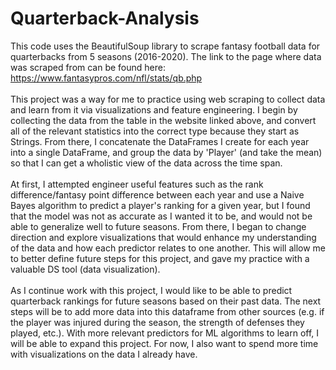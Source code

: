 # Quarterback-Analysis

This code uses the BeautifulSoup library to scrape fantasy football data for quarterbacks from 5 seasons (2016-2020). The link to the page where data was scraped from can be found here:
<br>https://www.fantasypros.com/nfl/stats/qb.php
<br><br>This project was a way for me to practice using web scraping to collect data and learn from it via visualizations and feature engineering. I begin by collecting the data from the table in the website linked above, and convert all of the relevant statistics into the correct type because they start as Strings. From there, I concatenate the DataFrames I create for each year into a single DataFrame, and group the data by 'Player' (and take the mean) so that I can get a wholistic view of the data across the time span.
<br><br>At first, I attempted engineer useful features such as the rank difference/fantasy point difference between each year and use a Naive Bayes algorithm to predict a player's ranking for a given year, but I found that the model was not as accurate as I wanted it to be, and would not be able to generalize well to future seasons. From there, I began to change direction and explore visualizations that would enhance my understanding of the data and how each predictor relates to one another. This will allow me to better define future steps for this project, and gave my practice with a valuable DS tool (data visualization).
<br><br>As I continue work with this project, I would like to be able to predict quarterback rankings for future seasons based on their past data. The next steps will be to add more data into this dataframe from other sources (e.g. if the player was injured during the season, the strength of defenses they played, etc.). With more relevant predictors for ML algorithms to learn off, I will be able to expand this project. For now, I also want to spend more time with visualizations on the data I already have.
